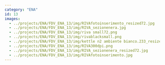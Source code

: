 ```yaml
---
category: "ENA"
id: 13
images:
  - ../projects/ENA/FDV_ENA_13/img/RIVAfotoinserimento_resized72.jpg
  - ../projects/ENA/FDV_ENA_13/img/RIVA_sezionenera.jpg
  - ../projects/ENA/FDV_ENA_13/img/riva small72.png
  - ../projects/ENA/FDV_ENA_13/img/rivablacksmall.png
  - ../projects/ENA/FDV_ENA_13/img/kettle n2 ambiente bianco.233_resized.png
  - ../projects/ENA/FDV_ENA_13/img/RIVA300dpi.png
  - ../projects/ENA/FDV_ENA_13/img/RIVA_sezionenera_resized72.jpg
  - ../projects/ENA/FDV_ENA_13/img/RIVAfotoinserimento.jpg
---
```

